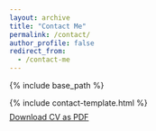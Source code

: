```yaml
---
layout: archive
title: "Contact Me"
permalink: /contact/
author_profile: false
redirect_from:
  - /contact-me
---
```


<style>
  .archive {
    width: 80%;
    margin: 0 auto;
    float: none;
    padding-right: 5%;
    padding-left: 6.137288136%;
  }
  
  @media (min-width: 80em) {
    .archive {
      width: 70%;
    }
  }

  .cv-section {
    line-height:1.8em;
  }

  .cv-download-links {
    margin-top:-0.6em;
    line-height:1.5em;
  }

  .page__title {
    margin-bottom:0.75em;
  }
</style>

{% include base_path %}

{% include contact-template.html %}

<div class="cv-download-links">
  <a href="{{ base_path }}/files/cv.pdf" class="btn btn--primary">Download CV as PDF</a>
</div>
